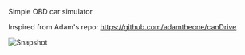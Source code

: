 Simple OBD car simulator

Inspired from Adam's repo: https://github.com/adamtheone/canDrive

![Snapshot](/Demo.gif)
